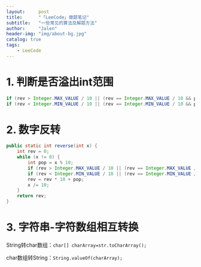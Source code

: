 ```yaml
---
layout:     post
title:      "「LeeCode」做题笔记"
subtitle:   "一些常见的算法及解题方法"
author:     "Jalen"
header-img: "img/about-bg.jpg"
catalog: true
tags:
    - LeeCode
---
```


# 1. 判断是否溢出int范围

~~~java
if (rev > Integer.MAX_VALUE / 10 || (rev == Integer.MAX_VALUE / 10 && pop > 7)) return 0;
if (rev < Integer.MIN_VALUE / 10 || (rev == Integer.MIN_VALUE / 10 && pop < -8)) return 0;
~~~

# 2. 数字反转

```java
public static int reverse(int x) {
    int rev = 0;
    while (x != 0) {
        int pop = x % 10;
        if (rev > Integer.MAX_VALUE / 10 || (rev == Integer.MAX_VALUE / 10 && pop > 7)) return 0;
        if (rev < Integer.MIN_VALUE / 10 || (rev == Integer.MIN_VALUE / 10 && pop < -8)) return 0;
        rev = rev * 10 + pop;
        x /= 10;
    }
    return rev;
}
```



# 3. 字符串-字符数组相互转换

String转char数组：`char[] charArray=str.toCharArray();`

char数组转String：`String.valueOf(charArray);`